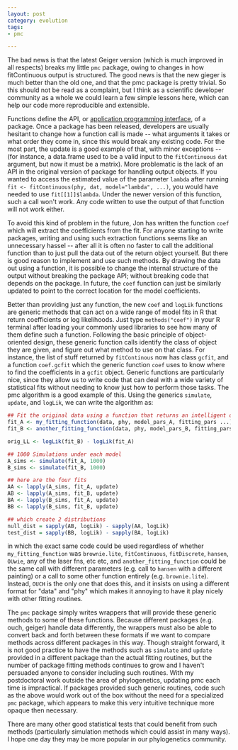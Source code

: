 ```yaml
---
layout: post
category: evolution
tags: 
- pmc

---
```




The bad news is that the latest Geiger version (which is much improved in all respects) breaks my little `pmc` package, owing to changes in how fitContinuous output is structured.  The good news is that the new gieger is much better than the old one, and that the pmc package is pretty trivial.  So this should not be read as a complaint, but I think as a scientific developer community as a whole we could learn a few simple lessons here, which can help our code more reproducible and extensible.  

Functions define the API, or [application programming interface](http://en.wikipedia.org/wiki/Application_programming_interface), of a package.  Once a package has been released, developers are usually hesitant to change how a function call is made -- what arguments it takes or what order they come in, since this would break any existing code.  For the most part, the update is a good example of that, with minor exceptions -- (for instance, a data.frame used to be a valid input to the `fitContinuous` `dat` argument, but now it must be a matrix).  More problematic is the lack of an API in the original version of package for handling output objects. If you wanted to access the estimated value of the parameter `lambda` after running `fit <- fitContinuous(phy, dat, model="lambda", ...)`, you would have needed to use `fit[[1]]$lambda`.  Under the newer version of this function, such a call won't work.  Any code written to use the output of that function will not work either.  

To avoid this kind of problem in the future, Jon has written the function `coef` which will extract the coefficients from the fit.  For anyone starting to write packages, writing and using such extraction functions seems like an unnecessary hassel -- after all it is often no faster to call the additional function than to just pull the data out of the return object yourself.  But there is good reason to implement and use such methods.  By drawing the data out using a function, it is possible to change the internal structure of the output without breaking the package API; without breaking code that depends on the package.  In future, the `coef` function can just be similarly updated to point to the correct location for the model coefficients.  

Better than providing just any function, the new `coef` and `logLik` functions are generic methods that can act on a wide range of model fits in R that return coefficients or log likelihoods.  Just type `methods("coef")` in your R terminal after loading your commonly used libraries to see how many of them define such a function.  Following the basic principle of object-oriented design, these generic function calls identify the class of object they are given, and figure out what method to use on that class.  For instance, the list of stuff returned by `fitContinous` now has class `gcfit`, and a function `coef.gcfit` which the generic function `coef` uses to know where to find the coefficients in a `gcfit` object.  Generic functions are particularly nice, since they allow us to write code that can deal with a wide variety of statistical fits without needing to know just how to perform those tasks.  The pmc algorithm is a good example of this. Using the generics `simulate`, `update`, and `logLik`, we can write the algorithm as:   



```r
## Fit the original data using a function that returns an intelligent object "fit" which has methods "simulate", "update", and "logLik"
fit_A <- my_fitting_function(data, phy, model_pars_A, fitting_pars ...)
fit_B <- another_fitting_function(data, phy, model_pars_B, fitting_pars ...)

orig_LL <- logLik(fit_B) - logLik(fit_A)

## 1000 Simulations under each model
A_sims <- simulate(fit_A, 1000)
B_sims <- simulate(fit_B, 1000)

## here are the four fits
AA <- lapply(A_sims, fit_A, update)
AB <- lapply(A_sims, fit_B, update)
BA <- lapply(B_sims, fit_A, update)
BB <- lapply(B_sims, fit_B, update)

## which create 2 distributions
null_dist = sapply(AB, logLik) - sapply(AA, logLik)
test_dist = sapply(BB, logLik) - sapply(BA, logLik)
```

in which the exact same code could be used regardless of whether `my_fitting_function` was `brownie.lite`, `fitContinuous`, `fitDiscrete`, `hansen`, `OUwie`, any of the laser fns, etc etc, and `another_fitting_function` could be the same call with different parameters (e.g. call to `hansen` with a different painting) or a call to some other function entirely (e.g. `brownie.lite`).  Instead, `OUCH` is the only one that does this, and it insists on using a different format for "data" and "phy" which makes it annoying to have it play nicely with other fitting routines. 

The `pmc` package simply writes wrappers that will provide these generic methods to some of these functions.  Because different packages (e.g. ouch, geiger) handle data differently, the wrappers must also be able to convert back and forth between these formats if we want to compare methods across different packages in this way.  Though straight forward, it is not good practice to have the methods such as `simulate` and `update` provided in a different package than the actual fitting routines, but the number of package fitting methods continues to grow and I haven't persuaded anyone to consider including such routines. With my postdoctoral work outside the area of phylogenetics, updating pmc each time is impractical.  If packages provided such generic routines, code such as the above would work out of the box without the need for a specialized `pmc` package, which appears to make this very intuitive technique more opaque then necessary.   

There are many other good statistical tests that could benefit from such methods (particularly simulation methods which could assist in many ways). I hope one day they may be more popular in our phylogenetics community. 











